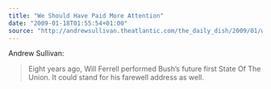 ```yaml
---
title: "We Should Have Paid More Attention"
date: "2009-01-18T01:55:54+01:00"
source: "http://andrewsullivan.theatlantic.com/the_daily_dish/2009/01/we-should-have.html"
---
```


Andrew Sullivan:

> Eight years ago, Will Ferrell performed Bush’s future first State Of The Union. It could stand for his farewell address as well.
